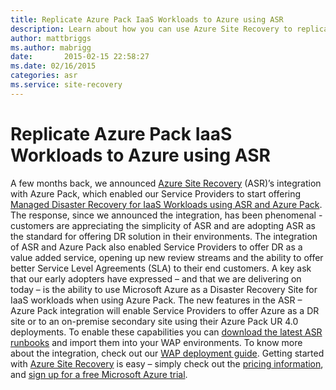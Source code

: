 ```yaml
---
title: Replicate Azure Pack IaaS Workloads to Azure using ASR
description: Learn about how you can use Azure Site Recovery to replicate Azure Pack IaaS workloads.
author: mattbriggs
ms.author: mabrigg
date:       2015-02-15 22:58:27
ms.date: 02/16/2015
categories: asr
ms.service: site-recovery
---
```

# Replicate Azure Pack IaaS Workloads to Azure using ASR

A few months back, we announced [Azure Site Recovery](https://azure.microsoft.com/services/site-recovery/) (ASR)’s integration with Azure Pack, which enabled our Service Providers to start offering [Managed Disaster Recovery for IaaS Workloads using ASR and Azure Pack](https://azure.microsoft.com/blog/2014/11/12/offering-managed-dr-for-iaas-workloads-with-asr-and-azure-pack/). The response, since we announced the integration, has been phenomenal - customers are appreciating the simplicity of ASR and are adopting ASR as the standard for offering DR solution in their environments. The integration of ASR and Azure Pack also enabled Service Providers to offer DR as a value added service, opening up new review streams and the ability to offer better Service Level Agreements (SLA) to their end customers. A key ask that our early adopters have expressed – and that we are delivering on today – is the ability to use Microsoft Azure as a Disaster Recovery Site for IaaS workloads when using Azure Pack. The new features in the ASR – Azure Pack integration will enable Service Providers to offer Azure as a DR site or to an on-premise secondary site using their Azure Pack UR 4.0 deployments. To enable these capabilities you can [download the latest ASR runbooks](https://gallery.technet.microsoft.com/scriptcenter/Azure-Recovery-integration-0ed7a9a3) and import them into your WAP environments. To know more about the integration, check out our [WAP deployment guide](https://technet.microsoft.com/library/dn850370.aspx). Getting started with [Azure Site Recovery](https://aka.ms/asr_wap_annoucement_landingpage) is easy – simply check out the [pricing information](https://aka.ms/asr_wap_annoucement_pricing), and [sign up for a free Microsoft Azure trial](https://aka.ms/asr_wap_annoucement_trial).  
